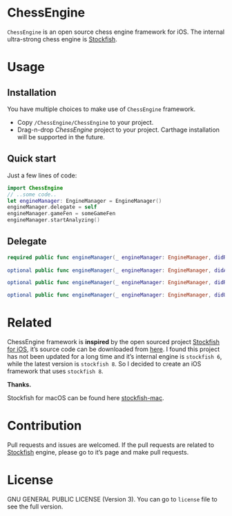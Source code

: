 # ChessEngine

`ChessEngine` is an open source chess engine framework for iOS. The internal ultra-strong chess engine is [Stockfish][1].

# Usage

## Installation

You have multiple choices to make use of `ChessEngine` framework.
- Copy `/ChessEngine/ChessEngine` to your project.
- Drag-n-drop _ChessEngine_ project to your project.
Carthage installation will be supported in the future.

## Quick start

Just a few lines of code:

```swift
import ChessEngine
// ..some code..
let engineManager: EngineManager = EngineManager()
engineManager.delegate = self
engineManager.gameFen = someGameFen
engineManager.startAnalyzing()
```

## Delegate

```swift
required public func engineManager(_ engineManager: EngineManager, didReceiveBestMove bestMove: String?, ponderMove: String?)
 
optional public func engineManager(_ engineManager: EngineManager, didAnalyzeCurrentMove currentMove: String, number: Int, depth: Int)

optional public func engineManager(_ engineManager: EngineManager, didReceivePrincipalVariation pv: String)

optional public func engineManager(_ engineManager: EngineManager, didUpdateSearchingStatus searchingStatus: String)
```

# Related

ChessEngine framework is **inspired** by the open sourced project [Stockfish for iOS][2], it’s source code can be downloaded from [here][3]. I found this project has not been updated for a long time and it’s internal engine is `stockfish 6`, while the latest version is `stockfish 8`. So I decided to create an iOS framework that uses `stockfish 8`. 

**Thanks.**

Stockfish for macOS can be found here [stockfish-mac][4].

# Contribution

Pull requests and issues are welcomed.  If the pull requests are related to [Stockfish][5] engine, please go to it’s page and make pull requests.

# License

GNU GENERAL PUBLIC LICENSE (Version 3).
You can go to `license` file to see the full version.



[1]:	https://stockfishchess.org
[2]:	https://itunes.apple.com/us/app/stockfish-chess/id305558605?mt=8
[3]:	https://stockfish.s3.amazonaws.com/stockfish-2.13-ios-src.zip
[4]:	https://github.com/daylen/stockfish-mac
[5]:	https://stockfishchess.org